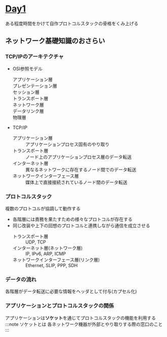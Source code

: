 # [Day1](https://docs.google.com/presentation/d/1wxo2_gneaRD5I1vNLjqiFinhNKioBZxgDkdt4YNxPH8/edit#slide=id.gd328c3072b_0_1727)
ある程度時間をかけて自作プロトコルスタックの骨格をくみ上げる
## ネットワーク基礎知識のおさらい
### TCP/IPのアーキテクチャ
* OSI参照モデル
    <dl>
        <dt>アプリケーション層</dt>
        <dt>プレゼンテーション層</dt>
        <dt>セッション層</dt>
        <dt>トランスポート層</dt>
        <dt>ネットワーク層</dt>
        <dt>データリンク層</dt>
        <dt>物理層</dt>
    </dl>

* TCP/IP
    <dl>
        <dt>アプリケーション層</dt>
        <dd>アプリケーションプロセス固有のやり取り</dd>
        <dt>トランスポート層</dt>
        <dd>ノード上のアプリケーションプロセス層のデータ転送</dd>
        <dt>インターネット層</dt>
        <dd>異なるネットワークに存在するノード間でのデータ転送</dd>
        <dt>ネットワークインターフェース層</dt>
        <dd>媒体上で直接接続されているノード間のデータ転送</dd>
    </dl>

### プロトコルスタック
複数のプロトコルが協調して動作する
* 各階層には責務を果たすための様々なプロトコルが存在する
* 同じ改装や上下の回想のプロトコルと連携しながら通信を成立させる
    <dl>
        <dt>トランスポート層</dt>
        <dd>UDP, TCP</dd>
        <dt>インターネット層(ネットワーク層)</dt>
        <dd>IP, IPv6, ARP, ICMP</dd>
        <dt>ネットワークインターフェース層(リンク層)</dt>
        <dd>Ethernet, SLIP, PPP, SDH</dd>
    </dl>

### データの流れ
各階層がデータ転送に必要な情報をヘッダとして付与(カプセル化)

### アプリケーションとプロトコルスタックの関係
アプリケーションは**ソケット**を通じてプロトコルスタックの機能を利用する
:::note
ソケットとは
各ネットワーク機器が外部とやり取りする際の窓口のこと
:::



